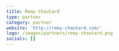 ```yaml
---
title: Remy Chautard
type: partner
category: partner
website: 'http://remy-chautard.com/'
logo: /images/partners/remy-chautard.png
socials: []
---
```

